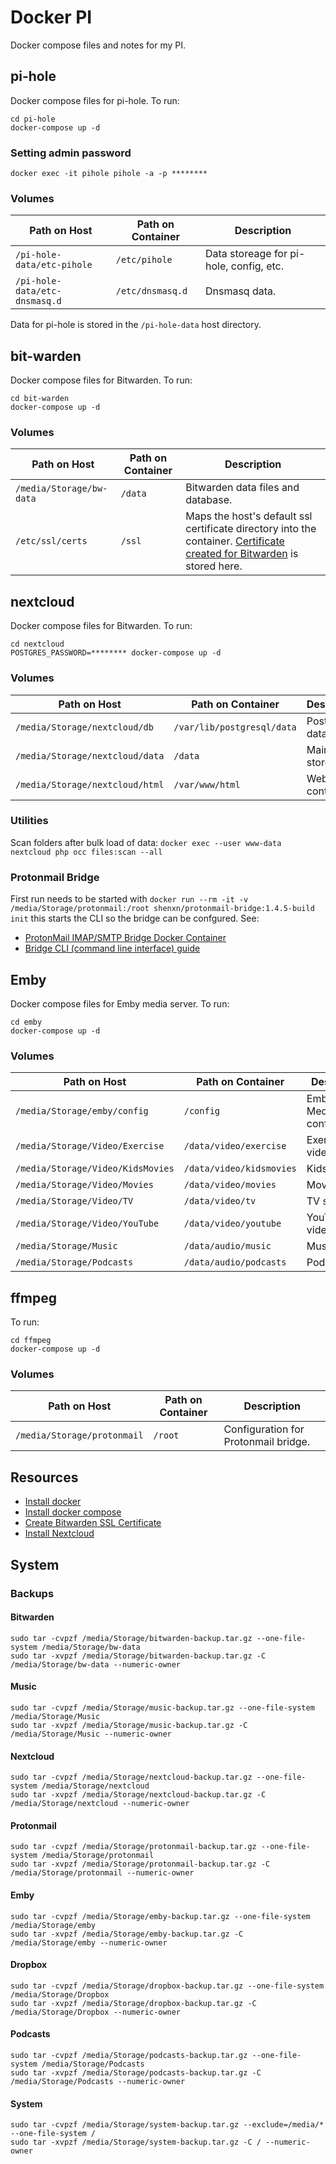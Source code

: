 # Docker PI

Docker compose files and notes for my PI.

## pi-hole

Docker compose files for pi-hole. To run:

```#!/bin/bash
cd pi-hole
docker-compose up -d
````

### Setting admin password

```#!/bin/bash
docker exec -it pihole pihole -a -p ********
```

### Volumes

| Path on Host | Path on Container | Description |
| --- | --- | --- |
| `/pi-hole-data/etc-pihole` | `/etc/pihole` | Data storeage for pi-hole, config, etc. |
| `/pi-hole-data/etc-dnsmasq.d` | `/etc/dnsmasq.d` | Dnsmasq data. |

Data for pi-hole is stored in the `/pi-hole-data` host directory.

## bit-warden

Docker compose files for Bitwarden. To run:

```#!/bin/bash
cd bit-warden
docker-compose up -d
```

### Volumes

| Path on Host | Path on Container | Description |
| --- | --- | --- |
| `/media/Storage/bw-data` | `/data` | Bitwarden data files and database. |
| `/etc/ssl/certs` | `/ssl` | Maps the host's default ssl certificate directory into the container. [Certificate created for Bitwarden](https://github.com/dani-garcia/bitwarden_rs/wiki/Private-CA-and-self-signed-certs-that-work-with-Chrome) is stored here. |

## nextcloud

Docker compose files for Bitwarden. To run:

```#!/bin/bash
cd nextcloud
POSTGRES_PASSWORD=******** docker-compose up -d
```

### Volumes

| Path on Host | Path on Container | Description |
| --- | --- | --- |
| `/media/Storage/nextcloud/db` | `/var/lib/postgresql/data` | Postgres database. |
| `/media/Storage/nextcloud/data` | `/data` | Main data store. |
| `/media/Storage/nextcloud/html` | `/var/www/html` | Web server content. |

### Utilities

Scan folders after bulk load of data: `docker exec --user www-data nextcloud php occ files:scan --all`

### Protonmail Bridge

First run needs to be started with `docker run --rm -it -v /media/Storage/protonmail:/root shenxn/protonmail-bridge:1.4.5-build init` this starts the CLI so the bridge can be confgured. See:

- [ProtonMail IMAP/SMTP Bridge Docker Container](https://github.com/shenxn/protonmail-bridge-docker)
- [Bridge CLI (command line interface) guide](https://protonmail.com/support/knowledge-base/bridge-cli-guide/)

## Emby

Docker compose files for Emby media server. To run:

```#!/bin/bash
cd emby
docker-compose up -d
```
### Volumes

| Path on Host | Path on Container | Description |
| --- | --- | --- |
| `/media/Storage/emby/config` | `/config` | Emby Mediaserver configuration. |
| `/media/Storage/Video/Exercise` | `/data/video/exercise` | Exercise videos. |
| `/media/Storage/Video/KidsMovies` | `/data/video/kidsmovies` | Kids movies. |
| `/media/Storage/Video/Movies` | `/data/video/movies` | Movies. |
| `/media/Storage/Video/TV` | `/data/video/tv` | TV shows. |
| `/media/Storage/Video/YouTube` | `/data/video/youtube` | YouTube videos. |
| `/media/Storage/Music` | `/data/audio/music` | Music. |
| `/media/Storage/Podcasts` | `/data/audio/podcasts` | Podcasts. |

## ffmpeg

To run:

```#!/bin/bash
cd ffmpeg
docker-compose up -d
```

### Volumes

| Path on Host | Path on Container | Description |
| --- | --- | --- |
| `/media/Storage/protonmail` | `/root` | Configuration for Protonmail bridge. |

## Resources

* [Install docker](https://www.youtube.com/watch?v=eCJA1F72izc)
* [Install docker compose](https://devdojo.com/bobbyiliev/how-to-install-docker-and-docker-compose-on-raspberry-pi)
* [Create Bitwarden SSL Certificate](https://github.com/dani-garcia/bitwarden_rs/wiki/Private-CA-and-self-signed-certs-that-work-with-Chrome)
* [Install Nextcloud](https://www.youtube.com/watch?v=CHWHQFwxFcE)

## System

### Backups

#### Bitwarden

```#!/bin/bash
sudo tar -cvpzf /media/Storage/bitwarden-backup.tar.gz --one-file-system /media/Storage/bw-data
sudo tar -xvpzf /media/Storage/bitwarden-backup.tar.gz -C /media/Storage/bw-data --numeric-owner
```

#### Music

```#!/bin/bash
sudo tar -cvpzf /media/Storage/music-backup.tar.gz --one-file-system /media/Storage/Music
sudo tar -xvpzf /media/Storage/music-backup.tar.gz -C /media/Storage/Music --numeric-owner
```

#### Nextcloud

```#!/bin/bash
sudo tar -cvpzf /media/Storage/nextcloud-backup.tar.gz --one-file-system /media/Storage/nextcloud
sudo tar -xvpzf /media/Storage/nextcloud-backup.tar.gz -C /media/Storage/nextcloud --numeric-owner
```

#### Protonmail

```#!/bin/bash
sudo tar -cvpzf /media/Storage/protonmail-backup.tar.gz --one-file-system /media/Storage/protonmail
sudo tar -xvpzf /media/Storage/protonmail-backup.tar.gz -C /media/Storage/protonmail --numeric-owner
```

#### Emby

```#!/bin/bash
sudo tar -cvpzf /media/Storage/emby-backup.tar.gz --one-file-system /media/Storage/emby
sudo tar -xvpzf /media/Storage/emby-backup.tar.gz -C /media/Storage/emby --numeric-owner
```

#### Dropbox

```#!/bin/bash
sudo tar -cvpzf /media/Storage/dropbox-backup.tar.gz --one-file-system /media/Storage/Dropbox
sudo tar -xvpzf /media/Storage/dropbox-backup.tar.gz -C /media/Storage/Dropbox --numeric-owner
```

#### Podcasts

```#!/bin/bash
sudo tar -cvpzf /media/Storage/podcasts-backup.tar.gz --one-file-system /media/Storage/Podcasts
sudo tar -xvpzf /media/Storage/podcasts-backup.tar.gz -C /media/Storage/Podcasts --numeric-owner
```

#### System

```#!/bin/bash
sudo tar -cvpzf /media/Storage/system-backup.tar.gz --exclude=/media/* --one-file-system /
sudo tar -xvpzf /media/Storage/system-backup.tar.gz -C / --numeric-owner
```
